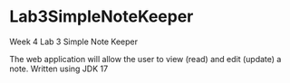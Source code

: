 # Lab3SimpleNoteKeeper
 Week 4 Lab 3 Simple Note Keeper

The web application will allow the user to view (read) and edit (update) a note. 
Written using JDK 17